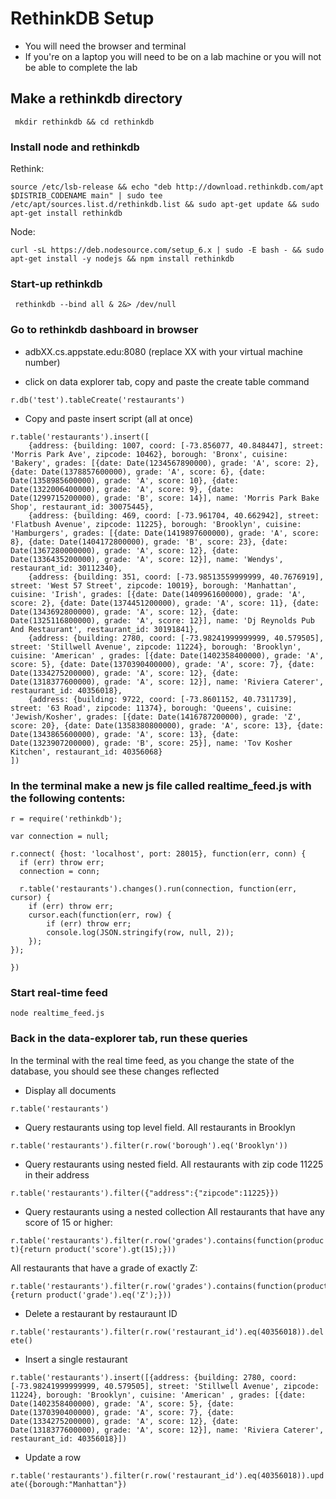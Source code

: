 # RethinkDB Setup
* You will need the browser and terminal
* If you're on a laptop you will need to be on a lab machine or you will not be able to complete the lab

## Make a rethinkdb directory
``` mkdir rethinkdb && cd rethinkdb```

### Install node and rethinkdb 
Rethink: 

``` source /etc/lsb-release && echo "deb http://download.rethinkdb.com/apt $DISTRIB_CODENAME main" | sudo tee /etc/apt/sources.list.d/rethinkdb.list && sudo apt-get update && sudo apt-get install rethinkdb ```

Node: 

``` curl -sL https://deb.nodesource.com/setup_6.x | sudo -E bash - && sudo apt-get install -y nodejs && npm install rethinkdb ```

### Start-up rethinkdb
``` rethinkdb --bind all & 2&> /dev/null```
	
### Go to rethinkdb dashboard in browser
* adbXX.cs.appstate.edu:8080 (replace XX with your virtual machine number)
	
* click on data explorer tab, copy and paste the create table command

``` r.db('test').tableCreate('restaurants') ```
	
* Copy and paste insert script (all at once)
```
r.table('restaurants').insert([
	{address: {building: 1007, coord: [-73.856077, 40.848447], street: 'Morris Park Ave', zipcode: 10462}, borough: 'Bronx', cuisine: 'Bakery', grades: [{date: Date(1234567890000), grade: 'A', score: 2}, {date: Date(1378857600000), grade: 'A', score: 6}, {date: Date(1358985600000), grade: 'A', score: 10}, {date: Date(1322006400000), grade: 'A', score: 9}, {date: Date(1299715200000), grade: 'B', score: 14}], name: 'Morris Park Bake Shop', restaurant_id: 30075445},
	{address: {building: 469, coord: [-73.961704, 40.662942], street: 'Flatbush Avenue', zipcode: 11225}, borough: 'Brooklyn', cuisine: 'Hamburgers', grades: [{date: Date(1419897600000), grade: 'A', score: 8}, {date: Date(1404172800000), grade: 'B', score: 23}, {date: Date(1367280000000), grade: 'A', score: 12}, {date: Date(1336435200000), grade: 'A', score: 12}], name: 'Wendys', restaurant_id: 30112340},
	{address: {building: 351, coord: [-73.98513559999999, 40.7676919], street: 'West 57 Street', zipcode: 10019}, borough: 'Manhattan', cuisine: 'Irish', grades: [{date: Date(1409961600000), grade: 'A', score: 2}, {date: Date(1374451200000), grade: 'A', score: 11}, {date: Date(1343692800000), grade: 'A', score: 12}, {date: Date(1325116800000), grade: 'A', score: 12}], name: 'Dj Reynolds Pub And Restaurant', restaurant_id: 30191841},
	{address: {building: 2780, coord: [-73.98241999999999, 40.579505], street: 'Stillwell Avenue', zipcode: 11224}, borough: 'Brooklyn', cuisine: 'American' , grades: [{date: Date(1402358400000), grade: 'A', score: 5}, {date: Date(1370390400000), grade: 'A', score: 7}, {date: Date(1334275200000), grade: 'A', score: 12}, {date: Date(1318377600000), grade: 'A', score: 12}], name: 'Riviera Caterer', restaurant_id: 40356018},
	{address: {building: 9722, coord: [-73.8601152, 40.7311739], street: '63 Road', zipcode: 11374}, borough: 'Queens', cuisine: 'Jewish/Kosher', grades: [{date: Date(1416787200000), grade: 'Z', score: 20}, {date: Date(1358380800000), grade: 'A', score: 13}, {date: Date(1343865600000), grade: 'A', score: 13}, {date: Date(1323907200000), grade: 'B', score: 25}], name: 'Tov Kosher Kitchen', restaurant_id: 40356068}
])
  ```

### In the terminal make a new js file called realtime_feed.js with the following contents:
``` 
r = require('rethinkdb');

var connection = null;

r.connect( {host: 'localhost', port: 28015}, function(err, conn) {
  if (err) throw err;
  connection = conn;

  r.table('restaurants').changes().run(connection, function(err, cursor) {
    if (err) throw err;
    cursor.each(function(err, row) {
        if (err) throw err;
        console.log(JSON.stringify(row, null, 2));
    });
});

})
```
### Start real-time feed
``` node realtime_feed.js ```

### Back in the data-explorer tab, run these queries
In the terminal with the real time feed, as you change the state of the database, you should see these changes reflected

* Display all documents

``` r.table('restaurants') ```

* Query restaurants using top level field. All restaurants in Brooklyn

``` r.table('restaurants').filter(r.row('borough').eq('Brooklyn')) ```

* Query restaurants using nested field. All restaurants with zip code 11225 in their address

``` r.table('restaurants').filter({"address":{"zipcode":11225}}) ```

* Query restaurants using a nested collection
All restaurants that have any score of 15 or higher:

``` r.table('restaurants').filter(r.row('grades').contains(function(product){return product('score').gt(15);})) ```

All restaurants that have a grade of exactly Z:

``` 
r.table('restaurants').filter(r.row('grades').contains(function(product){return product('grade').eq('Z');})) 
```

* Delete a restaurant by restauraunt ID

``` r.table('restaurants').filter(r.row('restaurant_id').eq(40356018)).delete() ```

* Insert a single restaurant

``` 
r.table('restaurants').insert([{address: {building: 2780, coord: [-73.98241999999999, 40.579505], street: 'Stillwell Avenue', zipcode: 11224}, borough: 'Brooklyn', cuisine: 'American' , grades: [{date: Date(1402358400000), grade: 'A', score: 5}, {date: Date(1370390400000), grade: 'A', score: 7}, {date: Date(1334275200000), grade: 'A', score: 12}, {date: Date(1318377600000), grade: 'A', score: 12}], name: 'Riviera Caterer', restaurant_id: 40356018}])
```

* Update a row

``` r.table('restaurants').filter(r.row('restaurant_id').eq(40356018)).update({borough:"Manhattan"}) ```

